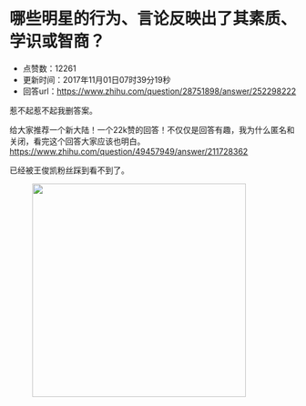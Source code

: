 # 哪些明星的行为、言论反映出了其素质、学识或智商？
- 点赞数：12261
- 更新时间：2017年11月01日07时39分19秒
- 回答url：https://www.zhihu.com/question/28751898/answer/252298222
<body>
 <p data-pid="I64NCc28">惹不起惹不起我删答案。</p>
 <p data-pid="EFRWdJKt">给大家推荐一个新大陆！一个22k赞的回答！不仅仅是回答有趣，我为什么匿名和关闭，看完这个回答大家应该也明白。<u><a href="https://www.zhihu.com/question/49457949/answer/211728362" class="internal"><span class="invisible">https://www.</span><span class="visible">zhihu.com/question/4945</span><span class="invisible">7949/answer/211728362</span><span class="ellipsis"></span></a></u></p>
 <p data-pid="9w4jannB">已经被王俊凯粉丝踩到看不到了。</p>
 <figure>
  <img data-rawheight="375" src="https://pic1.zhimg.com/50/v2-c04167083944391ebbeac338cd277073_720w.jpg?source=1940ef5c" data-rawwidth="375" data-original-token="v2-c04167083944391ebbeac338cd277073" class="content_image" width="375">
 </figure>
</body>